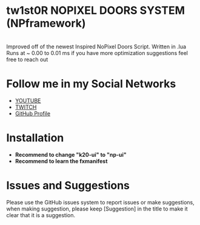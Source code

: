 # tw1st0R NOPIXEL DOORS SYSTEM (NPframework)
<br>Improved off of the newest Inspired NoPixel Doors Script. Written in .lua <br>
Runs at ~ 0.00 to 0.01 ms if you have more optimization suggestions feel free to reach out

# Follow me in my Social Networks
* [YOUTUBE](https://www.youtube.com/channel/UChRcrcs1EZna4hGIn1KD3cw)
* [TWITCH](https://www.twitch.tv/tw1st0R_)
* [GitHub Profile](https://github.com/twist0R)

# Installation
* **Recommend to change "k20-ui" to "np-ui"**
* **Recommend to learn the fxmanifest**

# Issues and Suggestions
Please use the GitHub issues system to report issues or make suggestions, when making suggestion, please keep [Suggestion] in the title to make it clear that it is a suggestion.
